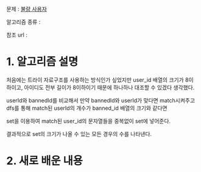 문제 : [불량 사용자](https://programmers.co.kr/learn/courses/30/lessons/64064)

알고리즘 종류 : 

참조 url : 

# 1. 알고리즘 설명

처음에는 트라이 자료구조를 사용하는 방식인가 싶었지만 user_id 배열의 크기가 8이하이고, 아이디도 전부 길이가 8이하이기 때문에 하나하나 대조할 수 있겠다 생각했다.

userId와 bannedId를 비교해서 만약 bannedId와 userId가 맞다면 match시켜주고 dfs를 통해 match된 userId의 개수가 banned_id 배열의 크기와 같다면

set을 이용하여 match된 user_id의 문자열들을 중복없이 set에 넣어준다.

결과적으로 set의 크기가 나올 수 있는 모든 경우의 수를 나타낸다.

# 2. 새로 배운 내용
